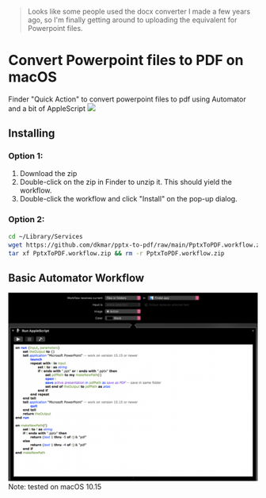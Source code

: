 > Looks like some people used the docx converter I made a few years ago, so I'm finally getting around to uploading the equivalent for Powerpoint files.

# Convert Powerpoint files to PDF on macOS 
Finder "Quick Action" to convert powerpoint files to pdf using Automator and a bit of AppleScript
![](demo.gif)
## Installing
### Option 1:
1. Download the zip
2. Double-click on the zip in Finder to unzip it. This should yield the workflow.
3. Double-click the workflow and click "Install" on the pop-up dialog.
### Option 2:
```bash
cd ~/Library/Services
wget https://github.com/dkmar/pptx-to-pdf/raw/main/PptxToPDF.workflow.zip
tar xf PptxToPDF.workflow.zip && rm -r PptxToPDF.workflow.zip
```
## Basic Automator Workflow
![](PptxToPDF.workflow/Contents/QuickLook/Preview.png?raw=true)
Note: tested on macOS 10.15 
